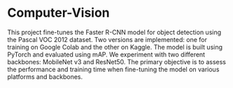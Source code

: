 # Computer-Vision
This project fine-tunes the Faster R-CNN model for object detection using the Pascal VOC 2012 dataset. Two versions are implemented: one for training on Google Colab and the other on Kaggle. The model is built using PyTorch and evaluated using mAP. We experiment with two different backbones: MobileNet v3 and ResNet50. The primary objective is to assess the performance and training time when fine-tuning the model on various platforms and backbones.
